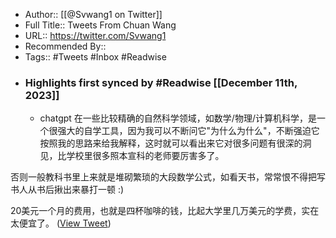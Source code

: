 - Author:: [[@Svwang1 on Twitter]]
- Full Title:: Tweets From Chuan Wang
- URL:: https://twitter.com/Svwang1
- Recommended By::
- Tags:: #Tweets #Inbox #Readwise
- ### Highlights first synced by #Readwise [[December 11th, 2023]]
    - chatgpt 在一些比较精确的自然科学领域，如数学/物理/计算机科学，是一个很强大的自学工具，因为我可以不断问它"为什么为什么"，不断强迫它按照我的思路来给我解释，这时就可以看出来它对很多问题有很深的洞见，比学校里很多照本宣科的老师要厉害多了。

否则一般教科书里上来就是堆砌繁琐的大段数学公式，如看天书，常常恨不得把写书人从书后揪出来暴打一顿 :) 

20美元一个月的费用，也就是四杯咖啡的钱，比起大学里几万美元的学费，实在太便宜了。 ([View Tweet](https://twitter.com/Svwang1/status/1733708079135621489))
